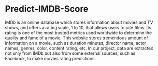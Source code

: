 # Predict-IMDB-Score

IMDb is an online database which stores information about movies and TV shows, and offers a rating scale, 1 to 10, that allows users to rate films. Its rating is one of the most trusted metrics used worldwide to determine the quality and fame of a movie. This website stores tremendous amount of information on a movie, such as duration minutes, director name, actor names, genres, color, content rating, etc. In our project, data are extracted not only from IMDb but also from some external sources, such as Facebook, to make movies rating predictions.
